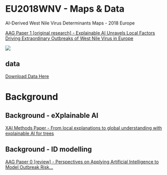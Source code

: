 # EU2018WNV - Maps & Data
AI-Derived West Nile Virus Determinants Maps - 2018 Europe

[AAG Paper 1 [original research] - Explainable AI Unravels Local Factors Driving Extraordinary Outbreaks of West Nile Virus in Europe](https://doi.org/10.1101/2020.07.24.20146829)

<img src="./image.png">

## data
[Download Data Here](src="./2018EUWNV_DataExport.RData")

# Background
## Background - eXplainable AI
[XAI Methods Paper - From local explanations to global understanding with explainable AI for trees](https://www.nature.com/articles/s42256-019-0138-9)

## Background - ID modelling
[AAG Paper 0 [review] - Perspectives on Applying Artificial Intelligence to Model Outbreak Risk...](https://www.preprints.org/manuscript/202009.0103/v1)
